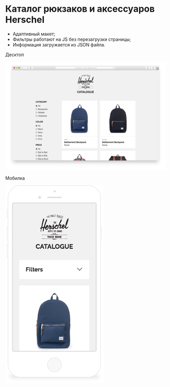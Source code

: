 # Каталог рюкзаков и аксессуаров Herschel

* Адаптивный макет;
* Фильтры работают на JS без перезагрузки страницы;
* Информация загружается из JSON файла.

Десктоп

![Десктоп](https://github.com/batogov/herschel/blob/master/screenshots/screenshot-1.jpg "Десктоп")

Мобилка

![Мобилка](https://github.com/batogov/herschel/blob/master/screenshots/screenshot-2.png "Мобилка")
